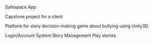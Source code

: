 Safespace App

Capstone project for a client

Platform for story decision-making game about bullying using Unity3D.

Login/Account System
Story Management
Play stories
